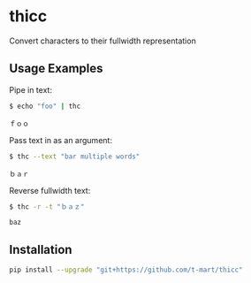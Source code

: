 # thicc

Convert characters to their fullwidth representation

## Usage Examples

Pipe in text:
```bash
$ echo "foo" | thc
```
```
ｆｏｏ
```

Pass text in as an argument:
```bash
$ thc --text "bar multiple words"
```
```
ｂａｒ
```

Reverse fullwidth text:
```bash
$ thc -r -t "ｂａｚ"
```
```
baz
```

## Installation
```bash
pip install --upgrade "git+https://github.com/t-mart/thicc"
```
